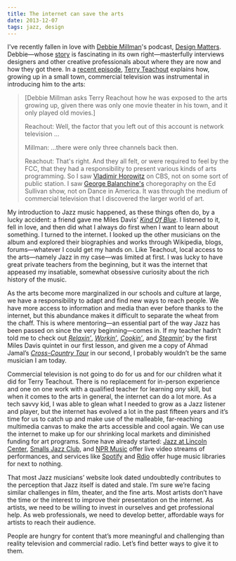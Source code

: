 ```yaml
---
title: The internet can save the arts
date: 2013-12-07
tags: jazz, design
---
```


I've recently fallen in love with [Debbie Millman](http://debbiemillman.com/)'s podcast, [Design Matters](http://observermedia.designobserver.com/show_designmatters.html). Debbie—whose [story](http://thegreatdiscontent.com/debbie-millman) is fascinating in its own right—masterfully interviews designers and other creative professionals about where they are now and how they got there. In a [recent episode](http://observermedia.designobserver.com/audio/terry-teachout/38216/), [Terry Teachout](http://en.wikipedia.org/wiki/Terry_Teachout) explains how, growing up in a small town, commercial television was instrumental in introducing him to the arts:

> [Debbie Millman asks Terry Reachout how he was exposed to the arts growing up, given there was only one movie theater in his town, and it only played old movies.]
> 
> <span class="quote-speaker">Reachout:</span> Well, the factor that you left out of this account is network television&nbsp;&hellip;
> 
> <span class="quote-speaker">Millman:</span> &hellip;there were only three channels back then.
> 
> <span class="quote-speaker">Reachout:</span> That's right. And they all felt, or were required to feel by the FCC, that they had a responsibility to present various kinds of arts programming. So I saw [Vladimir Horowitz][9675-001] on CBS, not on some sort of public station. I saw [George Balanchine's][9675-002] choregoraphy on the Ed Sullivan show, not on Dance in America. It was through the medium of commercial television that I discovered the larger world of art.

My introduction to Jazz music happened, as these things often do, by a lucky accident: a friend gave me Miles Davis’ *[Kind Of Blue][9002-001]*. I listened to it, fell in love, and then did what I always do first when I want to learn about something. I turned to the internet. I looked up the other musicians on the album and explored their biographies and works through Wikipedia, blogs, forums—whatever I could get my hands on. Like Teachout, local access to the arts—namely Jazz in my case—was limited at first. I was lucky to have great private teachers from the beginning, but it was the internet that appeased my insatiable, somewhat obsessive curiosity about the rich history of the music. 

As the arts become more marginalized in our schools and culture at large, we have a responsibility to adapt and find new ways to reach people. We have more access to information and media than ever before thanks to the internet, but this abundance makes it difficult to separate the wheat from the chaff. This is where mentoring—an essential part of the way Jazz has been passed on since the very beginning—comes in. If my teacher hadn’t told me to check out *[Relaxin’][9002-002]*, *[Workin’][9002-003]*, *[Cookin’][9002-004]*, and *[Steamin’][9002-005]* by the first Miles Davis quintet in our first lesson, and given me a copy of Ahmad Jamal’s *[Cross-Country Tour][9002-006]* in our second, I probably wouldn’t be the same musician I am today. 

Commercial television is not going to do for us and for our children what it did for Terry Teachout. There is no replacement for in-person experience and one on one work with a qualified teacher for learning *any* skill, but when it comes to the arts in general, the internet can do a lot more. As a tech savvy kid, I was able to glean what I needed to grow as a Jazz listener and player, but the internet has evolved a lot in the past fifteen years and it’s time for us to catch up and make use of the malleable, far-reaching multimedia canvas to make the arts accessible and cool again. We can use the internet to make up for our shrinking local markets and diminished funding for art programs. Some have already started: [Jazz at Lincoln Center](http://jalc.org), [Smalls Jazz Club](http://smallsjazzclub.com/), and [NPR Music](http://www.npr.org/series/live-in-concert/) offer live video streams of performances, and services like [Spotify](http://spotify.com) and [Rdio](http://rdio.com) offer huge music libraries for next to nothing. 

That most Jazz musicians’ website look dated undoubtedly contributes to the perception that Jazz itself is dated and stale. I’m sure we’re facing similar challenges in film, theater, and the fine arts. Most artists don’t have the time or the interest to improve their presentation on the internet. As artists, we need to be willing to invest in ourselves and get professional help. As web professionals, we need to develop better, affordable ways for artists to reach their audience. 

People are hungry for content that’s more meaningful and challenging than reality television and commercial radio. Let’s find better ways to give it to them. 

[9002-001]: http://www.amazon.com/gp/product/B000002ADT/ref=as_li_ss_tl?ie=UTF8&camp=1789&creative=390957&creativeASIN=B000002ADT&linkCode=as2&tag=nadavis-20
[9002-002]: http://www.amazon.com/gp/product/B000EGDAHU/ref=as_li_ss_tl?ie=UTF8&camp=1789&creative=390957&creativeASIN=B000EGDAHU&linkCode=as2&tag=nadavis-20
[9002-003]: http://www.amazon.com/gp/product/B000000YGI/ref=as_li_ss_tl?ie=UTF8&camp=1789&creative=390957&creativeASIN=B000000YGI&linkCode=as2&tag=nadavis-20
[9002-004]: http://www.amazon.com/gp/product/B000000Y7F/ref=as_li_ss_tl?ie=UTF8&camp=1789&creative=390957&creativeASIN=B000000Y7F&linkCode=as2&tag=nadavis-20
[9002-005]: http://www.amazon.com/gp/product/B000000YLS/ref=as_li_ss_tl?ie=UTF8&camp=1789&creative=390957&creativeASIN=B000000YLS&linkCode=as2&tag=nadavis-20
[9002-006]: http://www.amazon.com/gp/product/B000006EJ4/ref=as_li_ss_tl?ie=UTF8&camp=1789&creative=390957&creativeASIN=B000006EJ4&linkCode=as2&tag=nadavis-20
[9675-001]: http://en.wikipedia.org/wiki/Vladimir_Horowitz
[9675-002]: http://en.wikipedia.org/wiki/George_Balanchine